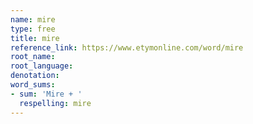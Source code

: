 ```yaml
---
name: mire
type: free
title: mire
reference_link: https://www.etymonline.com/word/mire
root_name: 
root_language: 
denotation: 
word_sums:
- sum: 'Mire + '
  respelling: mire
---
```

